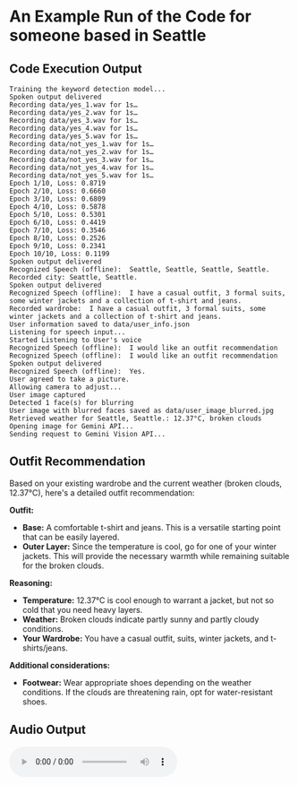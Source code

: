 # An Example Run of the Code for someone based in Seattle

## Code Execution Output

```
Training the keyword detection model...
Spoken output delivered
Recording data/yes_1.wav for 1s…
Recording data/yes_2.wav for 1s…
Recording data/yes_3.wav for 1s…
Recording data/yes_4.wav for 1s…
Recording data/yes_5.wav for 1s…
Recording data/not_yes_1.wav for 1s…
Recording data/not_yes_2.wav for 1s…
Recording data/not_yes_3.wav for 1s…
Recording data/not_yes_4.wav for 1s…
Recording data/not_yes_5.wav for 1s…
Epoch 1/10, Loss: 0.8719
Epoch 2/10, Loss: 0.6660
Epoch 3/10, Loss: 0.6809
Epoch 4/10, Loss: 0.5878
Epoch 5/10, Loss: 0.5301
Epoch 6/10, Loss: 0.4419
Epoch 7/10, Loss: 0.3546
Epoch 8/10, Loss: 0.2526
Epoch 9/10, Loss: 0.2341
Epoch 10/10, Loss: 0.1199
Spoken output delivered
Recognized Speech (offline):  Seattle, Seattle, Seattle, Seattle.
Recorded city: Seattle, Seattle.
Spoken output delivered
Recognized Speech (offline):  I have a casual outfit, 3 formal suits, some winter jackets and a collection of t-shirt and jeans.
Recorded wardrobe:  I have a casual outfit, 3 formal suits, some winter jackets and a collection of t-shirt and jeans.
User information saved to data/user_info.json
Listening for speech input...
Started Listening to User's voice
Recognized Speech (offline):  I would like an outfit recommendation
Recognized Speech (offline):  I would like an outfit recommendation
Spoken output delivered
Recognized Speech (offline):  Yes.
User agreed to take a picture.
Allowing camera to adjust...
User image captured
Detected 1 face(s) for blurring
User image with blurred faces saved as data/user_image_blurred.jpg
Retrieved weather for Seattle, Seattle.: 12.37°C, broken clouds
Opening image for Gemini API...
Sending request to Gemini Vision API...
```

## Outfit Recommendation

Based on your existing wardrobe and the current weather (broken clouds, 12.37°C), here's a detailed outfit recommendation:

**Outfit:**

* **Base:** A comfortable t-shirt and jeans. This is a versatile starting point that can be easily layered.
* **Outer Layer:** Since the temperature is cool, go for one of your winter jackets. This will provide the necessary warmth while remaining suitable for the broken clouds.

**Reasoning:**

* **Temperature:** 12.37°C is cool enough to warrant a jacket, but not so cold that you need heavy layers.
* **Weather:** Broken clouds indicate partly sunny and partly cloudy conditions.
* **Your Wardrobe:** You have a casual outfit, suits, winter jackets, and t-shirts/jeans.

**Additional considerations:**

* **Footwear:** Wear appropriate shoes depending on the weather conditions. If the clouds are threatening rain, opt for water-resistant shoes.

## Audio Output

<audio controls>
    <source src="data/output.wav" type="audio/wav">
    Audio Output from Assistant
</audio>
